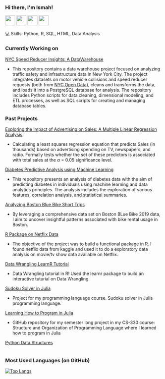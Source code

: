 ### Hi there, I'm Ismah!


<img height="32" width="32" src="https://cdn.jsdelivr.net/npm/simple-icons@v5/icons/python.svg" /> <img height="32" width="32" src="https://cdn.jsdelivr.net/npm/simple-icons@v5/icons/r.svg" /> <img height="32" width="32" src="https://cdn.jsdelivr.net/npm/simple-icons@v5/icons/julia.svg" /> <img height="32" width="32" src="https://cdn.jsdelivr.net/npm/simple-icons@v5/icons/visualstudiocode.svg"/> 

💻 Skills: Python, R, SQL, HTML, Data Analysis


### Currently Working on

[NYC Speed Reducer Insights: A DataWarehouse](https://github.com/ismahahmed/NYC-Traffic-Safety-DataWarehouse)
- This repository contains a data warehouse project focused on analyzing traffic safety and infrastructure data in New York City. The project integrates datasets on motor vehicle collisions and speed reducer requests (both from [NYC Open Data](https://opendata.cityofnewyork.us/)), cleans and transforms the data, and loads it into a PostgreSQL database for analysis. The repository includes Python scripts for data cleaning, dimensional modeling, and ETL processes, as well as SQL scripts for creating and managing database tables.



### Past Projects

[Exploring the Impact of Advertising on Sales: A Multiple Linear Regression Analysis](https://github.com/ismahahmed/Advertising-Sales-Regression)
- Calculating a least squares regression equation that predicts Sales (in thousands) based on advertising spending on TV, newspapers, and radio. Formally tests whether the set of these predictors is associated with total sales at the $\alpha$ = 0.05 significance level.

[Diabetes Predictive Analysis using Machine Learning](https://github.com/ismahahmed/Diabetes-ML-Predictive-Analysis)
- This repository presents an analysis of diabetes data with the aim of predicting diabetes in individuals using machine learning and data analytics principles. The analysis includes the exploration of various features, correlation analysis, and statistical summaries.

[Analyzing Boston Blue Bike Short Trips](https://github.com/ismahahmed/Analyzing-Blue-Bike-Trips/tree/main)
- By leveraging a comprehensive data set on Boston BLue Bike 2019 data, I aim to uncover insightful patterns associated with bike rental usage in Boston.

[R Package on Netflix Data](https://github.com/ismahahmed/Netflix-R-Package)
- The objective of the project was to build a functional package in R. I found netflix data from kaggle and used it to do a exploratory data analysis on movie/tv show data available on Netflix.

[Data Wrangling LearnR Tutorial](https://github.com/ismahahmed/Data-Wrangling-R-Tutorial)
- Data Wrangling tutorial in R! Used the learnr package to build an interactive tuturial on Data Wrangling. 

[Sudoku Solver in Julia](https://github.com/ismahahmed/Julia-Sudoku)
- Project for my programming language course. Sudoku solver in Julia programming language.

[Learning How to Program in Julia](https://github.com/ismahahmed/Learning-Julia-Programming)
- GitHub repository for my semester long project in my CS-330 course: Structure and Organization of Programming Language where I learned how to program in Julia

[Python Data Structures](https://github.com/ismahahmed/Python-Data-Structures)


# 

### Most Used Languages (on GitHub)

[![Top Langs](https://github-readme-stats.vercel.app/api/top-langs/?username=ismahahmed&layout=compact&theme=radical)](https://github.com/ismahahmed/github-readme-stats)


#



